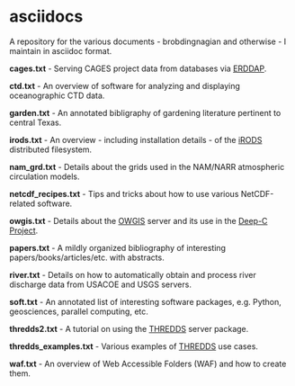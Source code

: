 asciidocs
=========

A repository for the various documents - brobdingnagian and otherwise - I maintain in asciidoc format.

**cages.txt** - Serving CAGES project data from databases via [ERDDAP](http://coastwatch.pfeg.noaa.gov/erddap/index.html).

**ctd.txt** - An overview of software for analyzing and displaying oceanographic CTD data.

**garden.txt** - An annotated bibligraphy of gardening literature pertinent to central Texas.

**irods.txt** - An overview - including installation details - of the [iRODS](http://irods.org/) distributed filesystem.

**nam_grd.txt** - Details about the grids used in the NAM/NARR atmospheric circulation models.

**netcdf_recipes.txt** - Tips and tricks about how to use various NetCDF-related software.

**owgis.txt** - Details about the [OWGIS](http://owgis.org/) server and its use in the [Deep-C Project](http://viewer.coaps.fsu.edu/DeepCProject/mapviewer).

**papers.txt** - A mildly organized bibliography of interesting papers/books/articles/etc. with abstracts.

**river.txt** - Details on how to automatically obtain and process river discharge data from USACOE and USGS servers.

**soft.txt** - An annotated list of interesting software packages, e.g. Python, geosciences, parallel computing, etc.

**thredds2.txt** - A tutorial on using the [THREDDS](http://www.unidata.ucar.edu/software/thredds/current/tds/) server package.

**thredds_examples.txt** - Various examples of [THREDDS](http://www.unidata.ucar.edu/software/thredds/current/tds/) use cases.

**waf.txt** - An overview of Web Accessible Folders (WAF) and how to create them.
